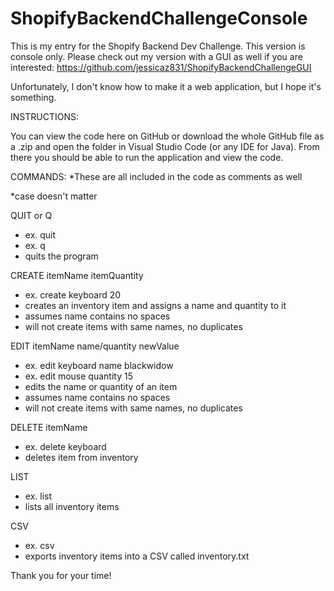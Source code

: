# ShopifyBackendChallengeConsole
This is my entry for the Shopify Backend Dev Challenge. This version is console only. 
Please check out my version with a GUI as well if you are interested: https://github.com/jessicaz831/ShopifyBackendChallengeGUI

Unfortunately, I don't know how to make it a web application, but I hope it's something.

INSTRUCTIONS:

You can view the code here on GitHub or download the whole GitHub file as a .zip and open the folder in Visual Studio Code (or any IDE for Java).
From there you should be able to run the application and view the code.

COMMANDS:
*These are all included in the code as comments as well

*case doesn't matter

QUIT or Q
- ex. quit
- ex. q
- quits the program

CREATE itemName itemQuantity
- ex. create keyboard 20
- creates an inventory item and assigns a name and quantity to it
- assumes name contains no spaces
- will not create items with same names, no duplicates

EDIT itemName name/quantity newValue
- ex. edit keyboard name blackwidow
- ex. edit mouse quantity 15
- edits the name or quantity of an item
- assumes name contains no spaces
- will not create items with same names, no duplicates

DELETE itemName
- ex. delete keyboard
- deletes item from inventory

LIST
- ex. list
- lists all inventory items

CSV
- ex. csv
- exports inventory items into a CSV called inventory.txt

Thank you for your time!
